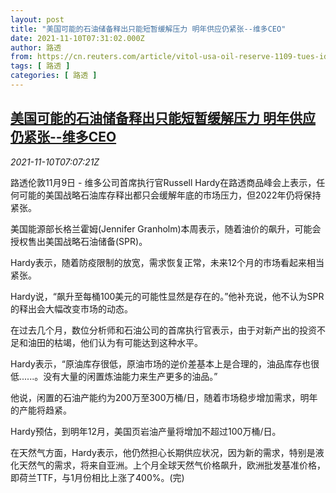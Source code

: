 ```yaml
---
layout: post
title: "美国可能的石油储备释出只能短暂缓解压力 明年供应仍紧张--维多CEO"
date: 2021-11-10T07:31:02.000Z
author: 路透
from: https://cn.reuters.com/article/vitol-usa-oil-reserve-1109-tues-idCNKBS2HV0RI
tags: [ 路透 ]
categories: [ 路透 ]
---
```

<!--1636529462000-->
[美国可能的石油储备释出只能短暂缓解压力 明年供应仍紧张--维多CEO](https://cn.reuters.com/article/vitol-usa-oil-reserve-1109-tues-idCNKBS2HV0RI)
------

<div>
<div><i>2021-11-10T07:07:21Z</i></div><p>路透伦敦11月9日 - 维多公司首席执行官Russell Hardy在路透商品峰会上表示，任何可能的美国战略石油库存释出都只会缓解年底的市场压力，但2022年仍将保持紧张。</p><p>美国能源部长格兰霍姆(Jennifer Granholm)本周表示，随着油价的飙升，可能会授权售出美国战略石油储备(SPR)。</p><p>Hardy表示，随着防疫限制的放宽，需求恢复正常，未来12个月的市场看起来相当紧张。</p><p>Hardy说，“飙升至每桶100美元的可能性显然是存在的。”他补充说，他不认为SPR的释出会大幅改变市场的动态。</p><p>在过去几个月，数位分析师和石油公司的首席执行官表示，由于对新产出的投资不足和油田的枯竭，他们认为有可能达到这种水平。</p><p>Hardy表示，“原油库存很低，原油市场的逆价差基本上是合理的，油品库存也很低......。没有大量的闲置炼油能力来生产更多的油品。”</p><p>他说，闲置的石油产能约为200万至300万桶/日，随着市场稳步增加需求，明年的产能将趋紧。</p><p>Hardy预估，到明年12月，美国页岩油产量将增加不超过100万桶/日。</p><p>在天然气方面，Hardy表示，他仍然担心长期供应状况，因为新的需求，特别是液化天然气的需求，将来自亚洲。上个月全球天然气价格飙升，欧洲批发基准价格，即荷兰TTF，与1月份相比上涨了400%。(完)</p>
</div>
